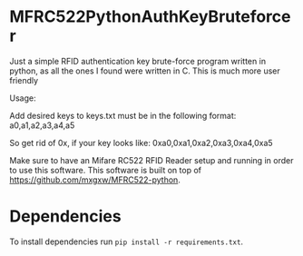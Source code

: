 # MFRC522PythonAuthKeyBruteforcer
Just a simple RFID authentication key brute-force program written in python, as all the ones I found were written in C. This is much more user friendly

Usage:

Add desired keys to keys.txt must be in the following format:
a0,a1,a2,a3,a4,a5

So get rid of 0x, if your key looks like:
0xa0,0xa1,0xa2,0xa3,0xa4,0xa5

Make sure to have an Mifare RC522 RFID Reader setup and running in order to use this software.
This software is built on top of https://github.com/mxgxw/MFRC522-python.


# Dependencies
To install dependencies run `pip install -r requirements.txt`.
